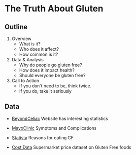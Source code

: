 # The Truth About Gluten
## Outline
1. Overview 
    * What is it? 
    * Who does it affect?
    * How common is it?
1. Data & Analysis
    * Why do people go gluten free? 
    * How does it impact health?
    * Should everyone be gluten free?
1. Call to Action
      * If you don't need to be, think twice.
      * If you do, take it seriously

## Data
* [BeyondCeliac](https://www.beyondceliac.org/celiac-disease/)
Website has interesting statistics

* [MayoClinic](https://www.mayoclinic.org/diseases-conditions/celiac-disease/symptoms-causes/syc-20352220)
Symptoms and Complications 

* [Statista](https://www-statista-com.proxy.library.cmu.edu/statistics/304324/us-consumers-reasons-for-eating-gluten-free-food/)
Reasons for eating GF

* [Cost Data](https://data.mendeley.com/datasets/8mc7h6pfyb/1#__sid=js0)
Supermarket price dataset on Gluten Free foods
